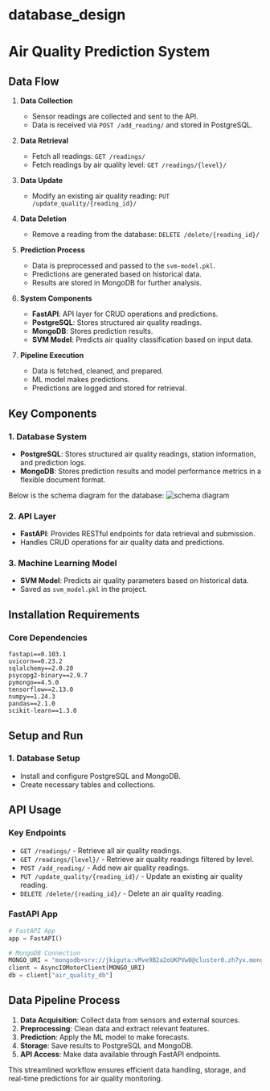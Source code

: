 # database_design
# Air Quality Prediction System

## Data Flow

1. **Data Collection**
   - Sensor readings are collected and sent to the API.
   - Data is received via `POST /add_reading/` and stored in PostgreSQL.

2. **Data Retrieval**
   - Fetch all readings: `GET /readings/`
   - Fetch readings by air quality level: `GET /readings/{level}/`

3. **Data Update**
   - Modify an existing air quality reading: `PUT /update_quality/{reading_id}/`

4. **Data Deletion**
   - Remove a reading from the database: `DELETE /delete/{reading_id}/`

5. **Prediction Process**
   - Data is preprocessed and passed to the `svm-model.pkl`.
   - Predictions are generated based on historical data.
   - Results are stored in MongoDB for further analysis.

6. **System Components**
   - **FastAPI**: API layer for CRUD operations and predictions.
   - **PostgreSQL**: Stores structured air quality readings.
   - **MongoDB**: Stores prediction results.
   - **SVM Model**: Predicts air quality classification based on input data.

7. **Pipeline Execution**
   - Data is fetched, cleaned, and prepared.
   - ML model makes predictions.
   - Predictions are logged and stored for retrieval.

## Key Components

### 1. Database System
- **PostgreSQL**: Stores structured air quality readings, station information, and prediction logs.
- **MongoDB**: Stores prediction results and model performance metrics in a flexible document format.

Below is the schema diagram for the database:
![schema diagram](https://github.com/user-attachments/assets/fd8b3b77-90b5-4915-afe6-5fee19867069)


### 2. API Layer
- **FastAPI**: Provides RESTful endpoints for data retrieval and submission.
- Handles CRUD operations for air quality data and predictions.

### 3. Machine Learning Model
- **SVM Model**: Predicts air quality parameters based on historical data.
- Saved as `svm_model.pkl` in the project.

## Installation Requirements

### Core Dependencies
```
fastapi==0.103.1
uvicorn==0.23.2
sqlalchemy==2.0.20
psycopg2-binary==2.9.7
pymongo==4.5.0
tensorflow==2.13.0
numpy==1.24.3
pandas==2.1.0
scikit-learn==1.3.0
```

## Setup and Run

### 1. Database Setup
- Install and configure PostgreSQL and MongoDB.
- Create necessary tables and collections.

## API Usage

### Key Endpoints
- `GET /readings/` - Retrieve all air quality readings.
- `GET /readings/{level}/` - Retrieve air quality readings filtered by level.
- `POST /add_reading/` - Add new air quality readings.
- `PUT /update_quality/{reading_id}/` - Update an existing air quality reading.
- `DELETE /delete/{reading_id}/` - Delete an air quality reading.

### FastAPI App
```python
# FastAPI App
app = FastAPI()

# MongoDB Connection
MONGO_URI = "mongodb+srv://jkiguta:vMve9B2a2oUKPVw0@cluster0.zh7yx.mongodb.net/?retryWrites=true&w=majority&appName=Cluster0"
client = AsyncIOMotorClient(MONGO_URI)
db = client["air_quality_db"]
```

## Data Pipeline Process

1. **Data Acquisition**: Collect data from sensors and external sources.
2. **Preprocessing**: Clean data and extract relevant features.
3. **Prediction**: Apply the ML model to make forecasts.
4. **Storage**: Save results to PostgreSQL and MongoDB.
5. **API Access**: Make data available through FastAPI endpoints.

This streamlined workflow ensures efficient data handling, storage, and real-time predictions for air quality monitoring.

